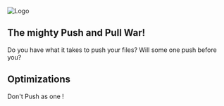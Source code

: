 
![Logo](https://media.giphy.com/media/cFkiFMDg3iFoI/giphy.gif)


## The mighty Push and Pull War!
Do you have what it takes to push your files? Will some one push before you?




## Optimizations

Don't Push as one !
